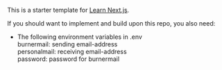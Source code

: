 This is a starter template for [Learn Next.js](https://nextjs.org/learn).


If you should want to implement and build upon this repo, you also need:
- The following environment variables in .env  
    burnermail: sending email-address  
    personalmail: receiving email-address  
    password: password for burnermail  
